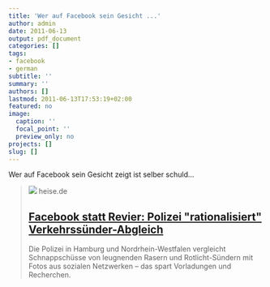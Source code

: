 ```yaml
---
title: 'Wer auf Facebook sein Gesicht ...'
author: admin
date: 2011-06-13
output: pdf_document
categories: []
tags:
- facebook
- german
subtitle: ''
summary: ''
authors: []
lastmod: 2011-06-13T17:53:19+02:00
featured: no
image:
  caption: ''
  focal_point: ''
  preview_only: no
projects: []
slug: []
---
```

Wer auf Facebook sein Gesicht zeigt ist selber schuld... 
> [![](https://heise.cloudimg.io/bound/1200x1200/q85.png-lossy-85.webp-lossy-85.foil1/_www-heise-de_/icons/ho/opengraph/opengraph.png)](http://www.heise.de/newsticker/meldung/Facebook-statt-Revier-Polizei-rationalisiert-Verkehrssuender-Abgleich-1259342.html)
> heise.de
> ## [Facebook statt Revier: Polizei "rationalisiert" Verkehrssünder-Abgleich](http://www.heise.de/newsticker/meldung/Facebook-statt-Revier-Polizei-rationalisiert-Verkehrssuender-Abgleich-1259342.html)
>
>Die Polizei in Hamburg und Nordrhein-Westfalen vergleicht Schnappschüsse von leugnenden Rasern und Rotlicht-Sündern mit Fotos aus sozialen Netzwerken – das spart Vorladungen und Recherchen. 

